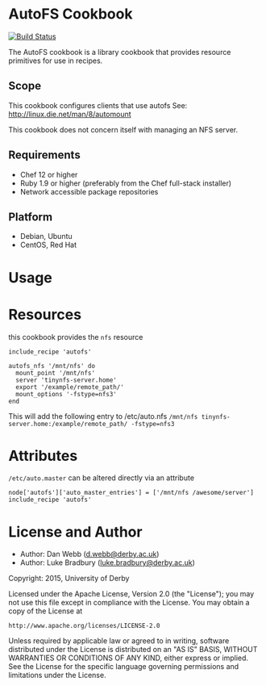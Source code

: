 AutoFS Cookbook
===============
[![Build
Status](https://travis-ci.org/universityofderby/chef-autofs.svg?branch=master)](https://travis-ci.org/universityofderby/chef-autofs)

The AutoFS cookbook is a library cookbook that provides resource primitives for
use in recipes.

Scope
-----
This cookbook configures clients that use autofs
See: http://linux.die.net/man/8/automount

This cookbook does not concern itself with managing an NFS server.

Requirements
------------
- Chef 12 or higher
- Ruby 1.9 or higher (preferably from the Chef full-stack installer)
- Network accessible package repositories

 Platform
---------
* Debian, Ubuntu
* CentOS, Red Hat

Usage
=====

Resources
=========
this cookbook provides the `nfs` resource
```
include_recipe 'autofs'

autofs_nfs '/mnt/nfs' do
  mount_point '/mnt/nfs'
  server 'tinynfs-server.home'
  export '/example/remote_path/'
  mount_options '-fstype=nfs3'
end
```

This will add the following entry to /etc/auto.nfs
`/mnt/nfs tinynfs-server.home:/example/remote_path/ -fstype=nfs3`
 
Attributes
==========
`/etc/auto.master` can be altered directly via an attribute
```
node['autofs']['auto_master_entries'] = ['/mnt/nfs /awesome/server']
include_recipe 'autofs'
```

License and Author
==================

* Author: Dan Webb (<d.webb@derby.ac.uk>)
* Author: Luke Bradbury (<luke.bradbury@derby.ac.uk>)


Copyright: 2015, University of Derby

Licensed under the Apache License, Version 2.0 (the "License");
you may not use this file except in compliance with the License.
You may obtain a copy of the License at

    http://www.apache.org/licenses/LICENSE-2.0

Unless required by applicable law or agreed to in writing, software
distributed under the License is distributed on an "AS IS" BASIS,
WITHOUT WARRANTIES OR CONDITIONS OF ANY KIND, either express or implied.
See the License for the specific language governing permissions and
limitations under the License.
